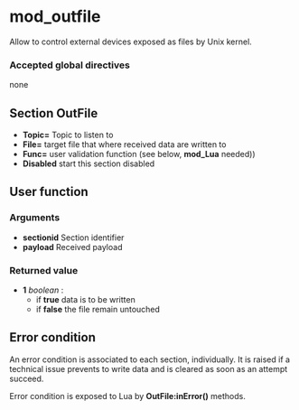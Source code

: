 mod_outfile
====

Allow to control external devices exposed as files by Unix kernel.

### Accepted global directives
none

## Section OutFile

* **Topic=** Topic to listen to
* **File=** target file that where received data are written to
* **Func=** user validation function (see below, **mod_Lua** needed))
* **Disabled** start this section disabled

## User function
### Arguments

* **sectionid** Section identifier
* **payload** Received payload

### Returned value

* **1** *boolean* :
  * if **true** data is to be written
  * if **false** the file remain untouched

## Error condition

An error condition is associated to each section, individually. It is raised if a technical issue prevents to write data and is cleared as soon as an attempt succeed.

Error condition is exposed to Lua by **OutFile:inError()** methods.
